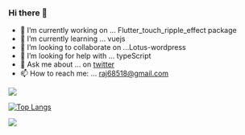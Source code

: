 ### Hi there 👋

- 🔭 I’m currently working on ... Flutter_touch_ripple_effect package
- 🌱 I’m currently learning ... vuejs
- 👯 I’m looking to collaborate on ...Lotus-wordpress
- 🤔 I’m looking for help with ... typeScript
- 💬 Ask me about ... on   [twitter](https://twitter.com/panther_aditya)
- 📫 How to reach me: ...  raj68518@gmail.com


<!--
**raj68518/raj68518** is a ✨ _special_ ✨ repository because its `README.md` (this file) appears on your GitHub profile.

Here are some ideas to get you started:
- 😄 Pronouns: ...
- ⚡ Fun fact: ...
-->

<img src="https://github-readme-stats.vercel.app/api?username=Adityapanther&&show_icons=true&title_color=151515&icon_color=bb2acf&text_color=000000&bg_color=ffffff">

[![Top Langs](https://github-readme-stats.vercel.app/api/top-langs/?username=adityapanther&layout=compact)](https://github.com/anuraghazra/github-readme-stats)


<img src="https://encrypted-tbn0.gstatic.com/images?q=tbn:ANd9GcTKkPtvEpXocICqosr5XbhsP5TBmONFzB1kyA&usqp=CAU">

